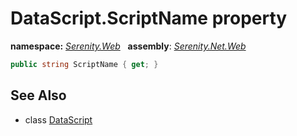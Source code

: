 # DataScript.ScriptName property
**namespace:** *[Serenity.Web](../../README.md#serenity.web-namespace)*   **assembly**: *[Serenity.Net.Web](../../README.md)*

```csharp
public string ScriptName { get; }
```

## See Also

* class [DataScript](../DataScript.md)